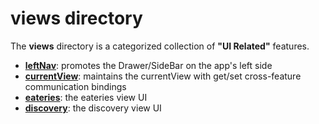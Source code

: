 # views directory

The **views** directory is a categorized collection of **"UI Related"**
features.

 - [**leftNav**](leftNav/README.md):          promotes the Drawer/SideBar on the app's left side
 - [**currentView**](currentView/README.md):  maintains the currentView with get/set cross-feature communication bindings
 - [**eateries**](eateries/README.md):        the eateries view UI
 - [**discovery**](discovery/README.md):      the discovery view UI

